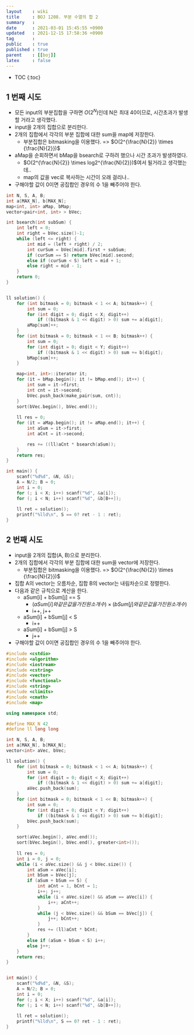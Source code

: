 ```yaml
---
layout    : wiki
title     : BOJ 1208. 부분 수열의 합 2
summary   : 
date      : 2021-03-01 15:45:55 +0900
updated   : 2021-12-15 17:58:36 +0900
tag       : 
public    : true
published : true
parent    : [[boj]]
latex     : false
---
```

* TOC
{:toc}

## 1 번째 시도
- 모든 input의 부분집합을 구하면 $O(2^N)$인데 N은 최대 40이므로, 시간초과가 발생할 거라고 생각했다.  
- input을 2개의 집합으로 분리한다.
- 2개의 집합에서 각각의 부분 집합에 대한 sum을 map에 저장한다.
	- 부분집합은 bitmasking을 이용했다. => $O(2^{\frac{N}{2}} \times {\frac{N}{2}})$
- aMap을 순회하면서 bMap을 bsearch로 구하려 했으나 시간 초과가 발생하였다.
	- $O(2^{\frac{N}{2}} \times log2^{\frac{N}{2}})$여서 될거라고 생각했는데..
	- map의 값을 vec로 복사하는 시간이 오래 걸리나..
- 구해야할 값이 0이면 공집합인 경우의 수 1을 빼주어야 한다.
		
```cpp linenos
int N, S, A, B;
int a[MAX_N], b[MAX_N];
map<int, int> aMap, bMap;
vector<pair<int, int> > bVec;

int bsearch(int subSum) {
	int left = 0;
	int right = bVec.size()-1;
	while (left <= right) {
		int mid = (left + right) / 2;
		int curSum = bVec[mid].first + subSum;
		if (curSum == S) return bVec[mid].second;
		else if (curSum < S) left = mid + 1;
		else right = mid - 1;
	}
	return 0;
}


ll solution() {
	for (int bitmask = 0; bitmask < 1 << A; bitmask++) {
		int sum = 0;
		for (int digit = 0; digit < X; digit++)
			if ((bitmask & 1 << digit) > 0) sum += a[digit];
		aMap[sum]++;
	}
	for (int bitmask = 0; bitmask < 1 << B; bitmask++) {
		int sum = 0;
		for (int digit = 0; digit < Y; digit++)
			if ((bitmask & 1 << digit) > 0) sum += b[digit];
		bMap[sum]++;
	}

	map<int, int>::iterator it;
	for (it = bMap.begin(); it != bMap.end(); it++) {
		int sum = it->first;
		int cnt = it->second;
		bVec.push_back(make_pair(sum, cnt));
	}
	sort(bVec.begin(), bVec.end());
	
	ll res = 0;
	for (it = aMap.begin(); it != aMap.end(); it++) {
		int aSum = it->first;
		int aCnt = it->second;

		res += ((ll)aCnt * bsearch(aSum));
	}
	return res;
}

int main() {
	scanf("%d%d", &N, &S);
	A = N/2; B = 0;
	int i = 0;
	for (; i < X; i++) scanf("%d", &a[i]);
	for (; i < N; i++) scanf("%d", &b[B++]);
	
	ll ret = solution();
	printf("%lld\n", S == 0? ret - 1 : ret);
}
```

## 2 번째 시도
- input을 2개의 집합(A, B)으로 분리한다.
- 2개의 집합에서 각각의 부분 집합에 대한 sum을 vector에 저장한다.
	- 부분집합은 bitmasking을 이용했다. => $O(2^{\frac{N}{2}} \times {\frac{N}{2}})$
- 집합 A의 vector는 오름차순, 집합 B의 vector는 내림차순으로 정렬한다. 
- 다음과 같은 규칙으로 계산을 한다.
	- aSum[i] + bSum[j] == S 
		- $(aSum[i]와 같은 값을 가진 원소 개수) \times (bSum[j]와 같은 값을 가진 원소 개수)$
		- i++, j++
	- aSum[i] + bSum[j] < S 
		- i++
	- aSum[i] + bSum[j] > S 
		- j++
- 구해야할 값이 0이면 공집합인 경우의 수 1을 빼주어야 한다.
 
 
```cpp linenos
#include <cstdio>
#include <algorithm>
#include <iostream>
#include <cstring>
#include <vector>
#include <functional>
#include <string>
#include <climits>
#include <cmath>
#include <map>

using namespace std;

#define MAX_N 42
#define ll long long

int N, S, A, B;
int a[MAX_N], b[MAX_N];
vector<int> aVec, bVec;

ll solution() {
	for (int bitmask = 0; bitmask < 1 << A; bitmask++) {
		int sum = 0;
		for (int digit = 0; digit < X; digit++)
			if ((bitmask & 1 << digit) > 0) sum += a[digit];
		aVec.push_back(sum);
	}
	for (int bitmask = 0; bitmask < 1 << B; bitmask++) {
		int sum = 0;
		for (int digit = 0; digit < Y; digit++)
			if ((bitmask & 1 << digit) > 0) sum += b[digit];
		bVec.push_back(sum);
	}

	sort(aVec.begin(), aVec.end());
	sort(bVec.begin(), bVec.end(), greater<int>());
	
	ll res = 0;
	int i = 0, j = 0;
	while (i < aVec.size() && j < bVec.size()) {
		int aSum = aVec[i];
		int bSum = bVec[j];
		if (aSum + bSum == S) {
			int aCnt = 1, bCnt = 1;
			i++; j++;
			while (i < aVec.size() && aSum == aVec[i]) {
				i++; aCnt++;
			}
			while (j < bVec.size() && bSum == bVec[j]) {
				j++; bCnt++;
			}
			res += (ll)aCnt * bCnt;
		} 
		else if (aSum + bSum < S) i++;
		else j++;
	}
	return res;
}


int main() {
	scanf("%d%d", &N, &S);
	A = N/2; B = 0;
	int i = 0;
	for (; i < X; i++) scanf("%d", &a[i]);
	for (; i < N; i++) scanf("%d", &b[B++]);
	
	ll ret = solution();
	printf("%lld\n", S == 0? ret - 1 : ret);
}
```
